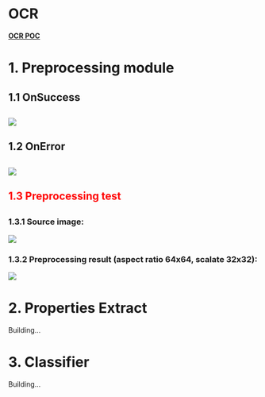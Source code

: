 # OCR
<u><b>OCR POC</b></u>

<h1> 1. Preprocessing module </h1>

<h2> 1.1 OnSuccess<h2>
<img src="http://i.gyazo.com/7ec254e11b77f4545497593fd23bd831.png">
<br>
<h2> 1.2 OnError<h2>
<img src="http://i.gyazo.com/294cac7bd7f924292de9d3406ba76618.png">
<br>
<h2><b style="color:#FF0000">1.3 Preprocessing test</b><h2>
<h3> 1.3.1 Source image:  </h3>
<img src="http://i.gyazo.com/6aa92fac21946e8c9391486a19439b21.png">
<h3> 1.3.2 Preprocessing result (aspect ratio 64x64, scalate 32x32): 
</h3><img src="http://i.gyazo.com/35ec454505ef87c58a512529ea0f88b4.png">

<h1> 2. Properties Extract </h1>
<blink>Building...</blink>

<h1> 3. Classifier </h1>
<blink>Building...</blink>
